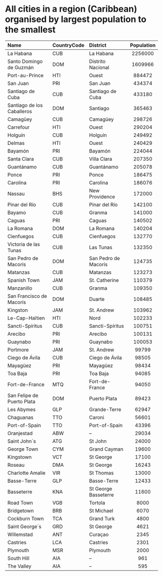# All cities in a region (Caribbean) organised by largest population to the smallest

| Name | CountryCode | District | Population |
| :--- | :--- | :--- | :---: |
|La Habana|CUB|La Habana|2256000|
|Santo Domingo de Guzmán|DOM|Distrito Nacional|1609966|
|Port-au-Prince|HTI|Ouest|884472|
|San Juan|PRI|San Juan|434374|
|Santiago de Cuba|CUB|Santiago de Cuba|433180|
|Santiago de los Caballeros|DOM|Santiago|365463|
|Camagüey|CUB|Camagüey|298726|
|Carrefour|HTI|Ouest|290204|
|Holguín|CUB|Holguín|249492|
|Delmas|HTI|Ouest|240429|
|Bayamón|PRI|Bayamón|224044|
|Santa Clara|CUB|Villa Clara|207350|
|Guantánamo|CUB|Guantánamo|205078|
|Ponce|PRI|Ponce|186475|
|Carolina|PRI|Carolina|186076|
|Nassau|BHS|New Providence|172000|
|Pinar del Río|CUB|Pinar del Río|142100|
|Bayamo|CUB|Granma|141000|
|Caguas|PRI|Caguas|140502|
|La Romana|DOM|La Romana|140204|
|Cienfuegos|CUB|Cienfuegos|132770|
|Victoria de las Tunas|CUB|Las Tunas|132350|
|San Pedro de Macorís|DOM|San Pedro de Macorís|124735|
|Matanzas|CUB|Matanzas|123273|
|Spanish Town|JAM|St. Catherine|110379|
|Manzanillo|CUB|Granma|109350|
|San Francisco de Macorís|DOM|Duarte|108485|
|Kingston|JAM|St. Andrew|103962|
|Le-Cap-Haïtien|HTI|Nord|102233|
|Sancti-Spíritus|CUB|Sancti-Spíritus|100751|
|Arecibo|PRI|Arecibo|100131|
|Guaynabo|PRI|Guaynabo|100053|
|Portmore|JAM|St. Andrew|99799|
|Ciego de Ávila|CUB|Ciego de Ávila|98505|
|Mayagüez|PRI|Mayagüez|98434|
|Toa Baja|PRI|Toa Baja|94085|
|Fort-de-France|MTQ|Fort-de-France|94050|
|San Felipe de Puerto Plata|DOM|Puerto Plata|89423|
|Les Abymes|GLP|Grande-Terre|62947|
|Chaguanas|TTO|Caroni|56601|
|Port-of-Spain|TTO|Port-of-Spain|43396|
|Oranjestad|ABW|–|29034|
|Saint John´s|ATG|St John|24000|
|George Town|CYM|Grand Cayman|19600|
|Kingstown|VCT|St George|17100|
|Roseau|DMA|St George|16243|
|Charlotte Amalie|VIR|St Thomas|13000|
|Basse-Terre|GLP|Basse-Terre|12433|
|Basseterre|KNA|St George Basseterre|11600|
|Road Town|VGB|Tortola|8000|
|Bridgetown|BRB|St Michael|6070|
|Cockburn Town|TCA|Grand Turk|4800|
|Saint George´s|GRD|St George|4621|
|Willemstad|ANT|Curaçao|2345|
|Castries|LCA|Castries|2301|
|Plymouth|MSR|Plymouth|2000|
|South Hill|AIA|–|961|
|The Valley|AIA|–|595|
